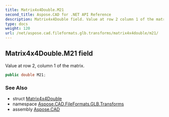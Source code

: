 ```yaml
---
title: Matrix4x4Double.M21
second_title: Aspose.CAD for .NET API Reference
description: Matrix4x4Double field. Value at row 2 column 1 of the matrix
type: docs
weight: 120
url: /net/aspose.cad.fileformats.glb.transforms/matrix4x4double/m21/
---
```

## Matrix4x4Double.M21 field

Value at row 2, column 1 of the matrix.

```csharp
public double M21;
```

### See Also

* struct [Matrix4x4Double](../)
* namespace [Aspose.CAD.FileFormats.GLB.Transforms](../../matrix4x4double/)
* assembly [Aspose.CAD](../../../)



